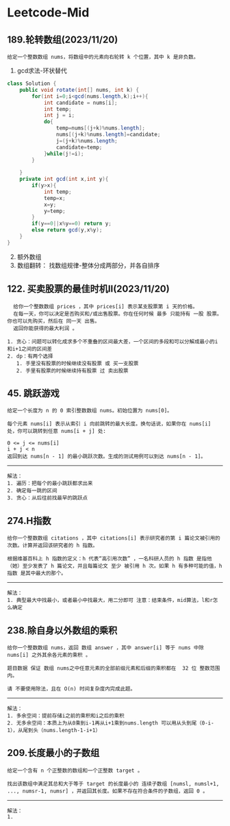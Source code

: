 # Leetcode-Mid
## 189.轮转数组(2023/11/20)
    给定一个整数数组 nums，将数组中的元素向右轮转 k 个位置，其中 k 是非负数。


1. gcd求法-环状替代
```java
class Solution {
    public void rotate(int[] nums, int k) {
        for(int i=0;i<gcd(nums.length,k);i++){
            int candidate = nums[i];
            int temp;
            int j = i;
            do{
                temp=nums[(j+k)%nums.length];
                nums[(j+k)%nums.length]=candidate;
                j=(j+k)%nums.length;  
                candidate=temp;       
            }while(j!=i);
        }
        
    }
    private int gcd(int x,int y){
        if(y>x){
            int temp;
            temp=x;
            x=y;
            y=temp;
        }
        if(y==0||x%y==0) return y;
        else return gcd(y,x%y);
    } 
}
```
2. 额外数组
3. 数组翻转： 
  找数组规律-整体分成两部分，并各自排序
  ## 122. 买卖股票的最佳时机Ⅱ(2023/11/20)
      给你一个整数数组 prices ，其中 prices[i] 表示某支股票第 i 天的价格。
      在每一天，你可以决定是否购买和/或出售股票。你在任何时候 最多 只能持有 一股 股票。你也可以先购买，然后在 同一天 出售。
      返回你能获得的最大利润 。

    1. 贪心：问题可以转化成求多个不重叠的区间最大差，一个区间的多段和可以分解成最小的i和i+1之间的区间差
    2. dp：有两个选择
       1. 手里没有股票的时候继续没有股票 或 买一支股票
       2. 手里有股票的时候继续持有股票 过 卖出股票
## 45. 跳跃游戏 
    给定一个长度为 n 的 0 索引整数数组 nums。初始位置为 nums[0]。

    每个元素 nums[i] 表示从索引 i 向前跳转的最大长度。换句话说，如果你在 nums[i] 处，你可以跳转到任意 nums[i + j] 处:

    0 <= j <= nums[i] 
    i + j < n
    返回到达 nums[n - 1] 的最小跳跃次数。生成的测试用例可以到达 nums[n - 1]。
---
    解法：
    1. 遍历：把每个的最小跳跃都求出来
    2. 确定每一跳的区间
    3. 贪心：从后往前找最早的跳跃点

## 274.H指数
    给你一个整数数组 citations ，其中 citations[i] 表示研究者的第 i 篇论文被引用的次数。计算并返回该研究者的 h 指数。

    根据维基百科上 h 指数的定义：h 代表“高引用次数” ，一名科研人员的 h 指数 是指他（她）至少发表了 h 篇论文，并且每篇论文 至少 被引用 h 次。如果 h 有多种可能的值，h 指数 是其中最大的那个。
---
    解法：
    1. 典型最大中找最小，或者最小中找最大，用二分即可 注意：结束条件，mid算法，l和r怎么确定

## 238.除自身以外数组的乘积
    给你一个整数数组 nums，返回 数组 answer ，其中 answer[i] 等于 nums 中除 nums[i] 之外其余各元素的乘积 。

    题目数据 保证 数组 nums之中任意元素的全部前缀元素和后缀的乘积都在  32 位 整数范围内。

    请 不要使用除法，且在 O(n) 时间复杂度内完成此题。
---
    解法：
    1. 多余空间：提前存储i之前的乘积和i之后的乘积
    2. 无多余空间：本质上为从0乘到i-1再从i+1乘到nums.length 可以用从头到尾（0-i-1），从尾到头（nums.length-1-i+1）
## 209.长度最小的子数组
    给定一个含有 n 个正整数的数组和一个正整数 target 。

    找出该数组中满足其总和大于等于 target 的长度最小的 连续子数组 [numsl, numsl+1, ..., numsr-1, numsr] ，并返回其长度。如果不存在符合条件的子数组，返回 0 。
---
    解法：
    1. 



